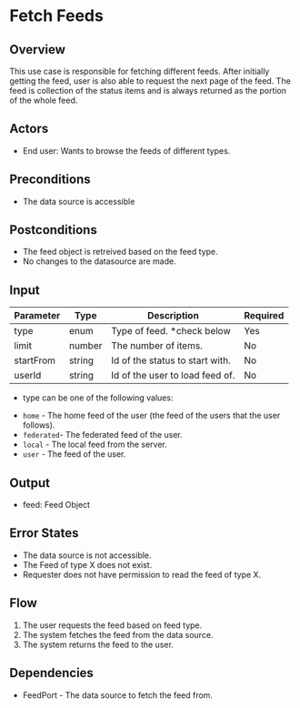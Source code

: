 # Fetch Feeds

## Overview

This use case is responsible for fetching different feeds. After initially getting the feed, user is also able to request the next page of the feed. The feed is collection of the status items and is always returned as the portion of the whole feed.

## Actors

- End user: Wants to browse the feeds of different types.

## Preconditions

- The data source is accessible

## Postconditions

- The feed object is retreived based on the feed type.
- No changes to the datasource are made.

## Input

| Parameter              | Type   | Description                                         | Required |
| -----------------------| ------ | ----------------------------------------------------| -------- |
| type                   | enum   | Type of feed. *check below                          | Yes      |
| limit                  | number | The number of items.                                | No       |
| startFrom              | string | Id of the status to start with.                     | No       |
| userId                 | string | Id of the user to load feed of.                     | No       |



* type can be one of the following values:
- `home` - The home feed of the user (the feed of the users that the user follows).
- `federated`- The federated feed of the user.
- `local` - The local feed from the server.
- `user` - The feed of the user.


## Output

- feed: Feed Object

## Error States

- The data source is not accessible.
- The Feed of type X does not exist.
- Requester does not have permission to read the feed of type X.

## Flow

1. The user requests the feed based on feed type.
2. The system fetches the feed from the data source.
3. The system returns the feed to the user.

## Dependencies

- FeedPort - The data source to fetch the feed from.




